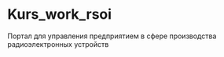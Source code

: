 # Kurs_work_rsoi
Портал для управления предприятием в сфере производства радиоэлектронных устройств
